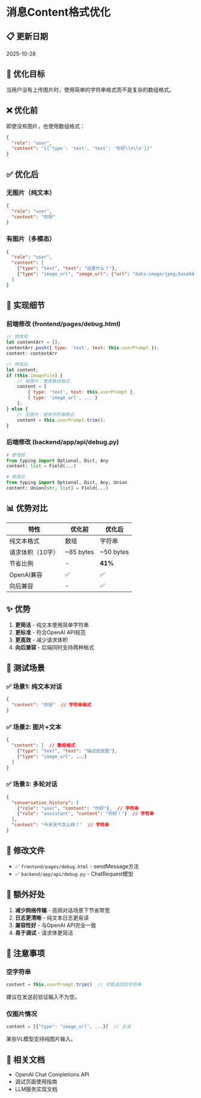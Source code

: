 # 消息Content格式优化

## 📋 更新日期
2025-10-28

## 🎯 优化目标
当用户没有上传图片时，使用简单的字符串格式而不是复杂的数组格式。

## ❌ 优化前

即使没有图片，也使用数组格式：
```json
{
  "role": "user",
  "content": "[{'type': 'text', 'text': '你好\\n\\n'}]"
}
```

## ✅ 优化后

### 无图片（纯文本）
```json
{
  "role": "user",
  "content": "你好"
}
```

### 有图片（多模态）
```json
{
  "role": "user",
  "content": [
    {"type": "text", "text": "这是什么？"},
    {"type": "image_url", "image_url": {"url": "data:image/jpeg;base64,..."}}
  ]
}
```

## 🔧 实现细节

### 前端修改 (frontend/pages/debug.html)

```javascript
// 修改前
let contentArr = [];
contentArr.push({ type: 'text', text: this.userPrompt });
content: contentArr

// 修改后
let content;
if (this.imageFile) {
    // 有图片：使用数组格式
    content = [
        { type: 'text', text: this.userPrompt },
        { type: 'image_url', ... }
    ];
} else {
    // 无图片：使用字符串格式
    content = this.userPrompt.trim();
}
```

### 后端修改 (backend/app/api/debug.py)

```python
# 修改前
from typing import Optional, Dict, Any
content: list = Field(...)

# 修改后
from typing import Optional, Dict, Any, Union
content: Union[str, list] = Field(...)
```

## 📊 优势对比

| 特性 | 优化前 | 优化后 |
|------|--------|--------|
| 纯文本格式 | 数组 | 字符串 |
| 请求体积（10字） | ~85 bytes | ~50 bytes |
| 节省比例 | - | **41%** |
| OpenAI兼容 | ✅ | ✅ |
| 向后兼容 | - | ✅ |

## ✨ 优势

1. **更简洁** - 纯文本使用简单字符串
2. **更标准** - 符合OpenAI API规范
3. **更高效** - 减少请求体积
4. **向后兼容** - 后端同时支持两种格式

## 🧪 测试场景

### ✅ 场景1: 纯文本对话
```json
{
  "content": "你好"  // 字符串格式
}
```

### ✅ 场景2: 图片+文本
```json
{
  "content": [  // 数组格式
    {"type": "text", "text": "描述这张图"},
    {"type": "image_url", ...}
  ]
}
```

### ✅ 场景3: 多轮对话
```json
{
  "conversation_history": [
    {"role": "user", "content": "你好"},  // 字符串
    {"role": "assistant", "content": "你好！"}  // 字符串
  ],
  "content": "今天天气怎么样？"  // 字符串
}
```

## 📁 修改文件

- ✅ `frontend/pages/debug.html` - sendMessage方法
- ✅ `backend/app/api/debug.py` - ChatRequest模型

## 🎁 额外好处

1. **减少网络传输** - 高频对话场景下节省带宽
2. **日志更清晰** - 纯文本日志更易读
3. **兼容性好** - 与OpenAI API完全一致
4. **易于调试** - 请求体更简洁

## 📝 注意事项

### 空字符串
```javascript
content = this.userPrompt.trim()  // 可能返回空字符串
```
建议在发送前验证输入不为空。

### 仅图片情况
```javascript
content = [{"type": "image_url", ...}]  // 合法
```
某些VL模型支持纯图片输入。

## 🔗 相关文档

- OpenAI Chat Completions API
- 调试页面使用指南
- LLM服务实现文档

